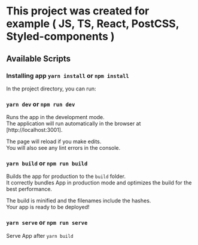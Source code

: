 # This project was created for example ( JS, TS, React, PostCSS, Styled-components )

## Available Scripts
### Installing app `yarn install` or `npm install`

In the project directory, you can run:

### `yarn dev` or `npm run dev`

Runs the app in the development mode.<br>
The application will run automatically in the browser at [http://localhost:3001].

The page will reload if you make edits.<br>
You will also see any lint errors in the console.

### `yarn build` or `npm run build`

Builds the app for production to the `build` folder.<br>
It correctly bundles App in production mode and optimizes the build for the best performance.

The build is minified and the filenames include the hashes.<br>
Your app is ready to be deployed!

### `yarn serve` or `npm run serve`
Serve App after `yarn build`

